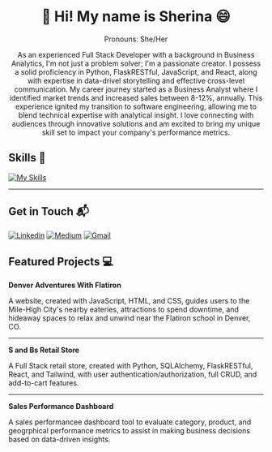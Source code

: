 <h1 align="center">👋 Hi! My name is Sherina 😄 </h1>
<p align="center">Pronouns: She/Her</p>
<p align="center">As an experienced Full Stack Developer with a background in Business Analytics, I'm not just a problem solver; I'm a passionate creator. I possess a solid proficiency in Python, FlaskRESTful, JavaScript, and React, along with expertise in data-drivel storytelling and effective cross-level communication. My career journey started as a Business Analyst where I identified market trends and increased sales between 8-12%, annually. This experience ignited my transition to software engineering, allowing me to blend technical expertise with analytical insight. I love connecting with audiences through innovative solutions and am excited to bring my unique skill set to impact your company's performance metrics.</p>

<h2> Skills 💪 </h2>

[![My Skills](https://skillicons.dev/icons?i=figma,react,ts,js,py,flask,sqlite,firebase,bootstrap,tailwind,html,css,git,github,gitlab,postman,vscode)](https://skillicons.dev)

---

<h2>Get in Touch 📬</h2>

[![Linkedin](https://img.shields.io/badge/-LinkedIn-blue?style=flat&logo=Linkedin&logoColor=white)](https://www.linkedin.com/in/sherina-buenaseda/)
[![Medium](https://img.shields.io/badge/-Medium-12100e?style=flat&logo=Medium&logoColor=white)](https://medium.com/@sherinaaguonbuenaseda)
[![Gmail](https://img.shields.io/badge/-Gmail-c14438?style=flat&logo=Gmail&logoColor=white)](mailto:sherina.a.buenaseda@gmail.com)


<h2>Featured Projects 💻</h2>


**Denver Adventures With Flatiron**

A website, created with JavaScript, HTML, and CSS, guides users to the Mile-High City's nearby eateries, attractions to spend downtime, and hideaway spaces to relax and unwind near the Flatiron school in Denver, CO.

---

**S and Bs Retail Store**

A Full Stack retail store, created with Python, SQLAlchemy, FlaskRESTful, React, and Tailwind, with user authentication/authorization, full CRUD, and add-to-cart features.

---

**Sales Performance Dashboard**

A sales performancee dashboard tool to evaluate category, product, and geogrphical performance metrics to assist in making business decisions based on data-driven insights.

<!--
**SHERINAAB/SherinaAB** is a ✨ _special_ ✨ repository because its `README.md` (this file) appears on your GitHub profile.

- going to add demos & links to repo on here
- want to add different logos for the get in touch part


Here are some ideas to get you started:

- 🔭 I’m currently working on ...
- 🌱 I’m currently learning ...
- 👯 I’m looking to collaborate on ...
- 🤔 I’m looking for help with ...
- 💬 Ask me about ...
- 📫 How to reach me: ...
- 😄 Pronouns: ...
- ⚡ Fun fact: ...

#### Featured Projects 💻

#### Skills 💪

#### Currently Learning 📚

#### Get in Touch 📬
discord

-->
